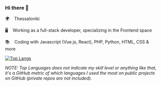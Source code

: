### Hi there 👋

🌍 &nbsp;&nbsp; Thessaloniki   

🖥️ &nbsp;&nbsp; Working as a full-stack developer, specializing in the Frontend space 

📚 &nbsp;&nbsp; Coding with Javascript (Vue.js, React), PHP, Python, HTML, CSS & more

[![Top Langs](https://github-readme-stats.vercel.app/api/top-langs/?username=siderisng&count_private=true&include_all_commits=true&show_icons=true&theme=bear&layout=compact&langs_count=7)](https://github.com/anuraghazra/github-readme-stats)

_NOTE: Top Languages does not indicate my skill level or anything like that, it's a GitHub metric of which languages I used the most on public projects on GitHub (private repos are not included)._
